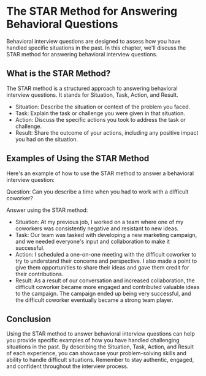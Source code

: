 The STAR Method for Answering Behavioral Questions
================================================================================================

Behavioral interview questions are designed to assess how you have handled specific situations in the past. In this chapter, we'll discuss the STAR method for answering behavioral interview questions.

What is the STAR Method?
------------------------

The STAR method is a structured approach to answering behavioral interview questions. It stands for Situation, Task, Action, and Result.

* Situation: Describe the situation or context of the problem you faced.
* Task: Explain the task or challenge you were given in that situation.
* Action: Discuss the specific actions you took to address the task or challenge.
* Result: Share the outcome of your actions, including any positive impact you had on the situation.

Examples of Using the STAR Method
---------------------------------

Here's an example of how to use the STAR method to answer a behavioral interview question:

Question: Can you describe a time when you had to work with a difficult coworker?

Answer using the STAR method:

* Situation: At my previous job, I worked on a team where one of my coworkers was consistently negative and resistant to new ideas.
* Task: Our team was tasked with developing a new marketing campaign, and we needed everyone's input and collaboration to make it successful.
* Action: I scheduled a one-on-one meeting with the difficult coworker to try to understand their concerns and perspective. I also made a point to give them opportunities to share their ideas and gave them credit for their contributions.
* Result: As a result of our conversation and increased collaboration, the difficult coworker became more engaged and contributed valuable ideas to the campaign. The campaign ended up being very successful, and the difficult coworker eventually became a strong team player.

Conclusion
----------

Using the STAR method to answer behavioral interview questions can help you provide specific examples of how you have handled challenging situations in the past. By describing the Situation, Task, Action, and Result of each experience, you can showcase your problem-solving skills and ability to handle difficult situations. Remember to stay authentic, engaged, and confident throughout the interview process.
